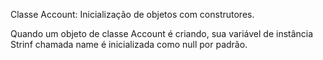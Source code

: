 Classe Account: Inicialização de objetos com construtores.

Quando um objeto de classe Account é criando, sua variável de instância Strinf chamada name é inicializada como null por padrão.

